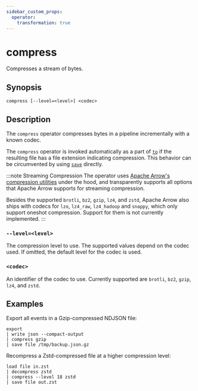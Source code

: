 ```yaml
---
sidebar_custom_props:
  operator:
    transformation: true
---
```


# compress

Compresses a stream of bytes.

## Synopsis

```
compress [--level=<level>] <codec>
```

## Description

The `compress` operator compresses bytes in a pipeline incrementally with a
known codec.

The `compress` operator is invoked automatically as a part of [`to`](to.md)
if the resulting file has a file extension indicating compression.
This behavior can be circumvented by using [`save`](save.md) directly.

:::note Streaming Compression
The operator uses [Apache Arrow's compression
utilities][apache-arrow-compression] under the hood, and transparently supports
all options that Apache Arrow supports for streaming compression.

Besides the supported `brotli`, `bz2`, `gzip`, `lz4`, and `zstd`, Apache Arrow
also ships with codecs for `lzo`, `lz4_raw`, `lz4_hadoop` and `snappy`, which
only support oneshot compression. Support for them is not currently implemented.
:::

[apache-arrow-compression]: https://arrow.apache.org/docs/cpp/api/utilities.html#compression

### `--level=<level>`

The compression level to use. The supported values depend on the codec used. If
omitted, the default level for the codec is used.

### `<codec>`

An identifier of the codec to use. Currently supported are `brotli`, `bz2`,
`gzip`, `lz4`, and `zstd`.

## Examples

Export all events in a Gzip-compressed NDJSON file:

```
export
| write json --compact-output
| compress gzip
| save file /tmp/backup.json.gz
```

Recompress a Zstd-compressed file at a higher compression level:

```
load file in.zst
| decompress zstd
| compress --level 18 zstd
| save file out.zst
```

